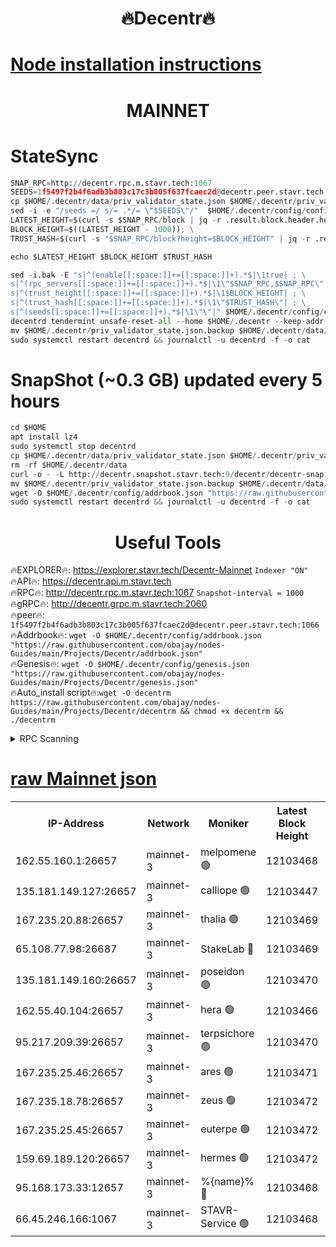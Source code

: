 <h1 align="center"> 🔥Decentr🔥</h1>

[Node installation instructions](https://github.com/obajay/nodes-Guides/tree/main/Projects/Decentr)
=
<h1 align="center"> MAINNET</h1>

# StateSync
```python
SNAP_RPC=http://decentr.rpc.m.stavr.tech:1067
SEEDS=1f5497f2b4f6adb3b803c17c3b005f637fcaec2d@decentr.peer.stavr.tech:1066
cp $HOME/.decentr/data/priv_validator_state.json $HOME/.decentr/priv_validator_state.json.backup
sed -i -e "/seeds =/ s/= .*/= \"$SEEDS\"/"  $HOME/.decentr/config/config.toml
LATEST_HEIGHT=$(curl -s $SNAP_RPC/block | jq -r .result.block.header.height); \
BLOCK_HEIGHT=$((LATEST_HEIGHT - 1000)); \
TRUST_HASH=$(curl -s "$SNAP_RPC/block?height=$BLOCK_HEIGHT" | jq -r .result.block_id.hash)

echo $LATEST_HEIGHT $BLOCK_HEIGHT $TRUST_HASH

sed -i.bak -E "s|^(enable[[:space:]]+=[[:space:]]+).*$|\1true| ; \
s|^(rpc_servers[[:space:]]+=[[:space:]]+).*$|\1\"$SNAP_RPC,$SNAP_RPC\"| ; \
s|^(trust_height[[:space:]]+=[[:space:]]+).*$|\1$BLOCK_HEIGHT| ; \
s|^(trust_hash[[:space:]]+=[[:space:]]+).*$|\1\"$TRUST_HASH\"| ; \
s|^(seeds[[:space:]]+=[[:space:]]+).*$|\1\"\"|" $HOME/.decentr/config/config.toml
decentrd tendermint unsafe-reset-all --home $HOME/.decentr --keep-addr-book
mv $HOME/.decentr/priv_validator_state.json.backup $HOME/.decentr/data/priv_validator_state.json
sudo systemctl restart decentrd && journalctl -u decentrd -f -o cat
```
# SnapShot (~0.3 GB) updated every 5 hours
```python
cd $HOME
apt install lz4
sudo systemctl stop decentrd
cp $HOME/.decentr/data/priv_validator_state.json $HOME/.decentr/priv_validator_state.json.backup
rm -rf $HOME/.decentr/data
curl -o - -L http://decentr.snapshot.stavr.tech:9/decentr/decentr-snap.tar.lz4 | lz4 -c -d - | tar -x -C $HOME/.decentr --strip-components 2
mv $HOME/.decentr/priv_validator_state.json.backup $HOME/.decentr/data/priv_validator_state.json
wget -O $HOME/.decentr/config/addrbook.json "https://raw.githubusercontent.com/obajay/nodes-Guides/main/Projects/Decentr/addrbook.json"
sudo systemctl restart decentrd && journalctl -u decentrd -f -o cat
```

 <h1 align="center"> Useful Tools</h1>

🔥EXPLORER🔥:     https://explorer.stavr.tech/Decentr-Mainnet        `Indexer "ON"` \
🔥API🔥:          https://decentr.api.m.stavr.tech \
🔥RPC🔥:          http://decentr.rpc.m.stavr.tech:1067              `Snapshot-interval = 1000` \
🔥gRPC🔥:         http://decentr.grpc.m.stavr.tech:2060 \
🔥peer🔥:         `1f5497f2b4f6adb3b803c17c3b005f637fcaec2d@decentr.peer.stavr.tech:1066` \
🔥Addrbook🔥:  `wget -O $HOME/.decentr/config/addrbook.json "https://raw.githubusercontent.com/obajay/nodes-Guides/main/Projects/Decentr/addrbook.json"` \
🔥Genesis🔥:  `wget -O $HOME/.decentr/config/genesis.json "https://raw.githubusercontent.com/obajay/nodes-Guides/main/Projects/Decentr/genesis.json"` \
🔥Auto_install script🔥:`wget -O decentrm https://raw.githubusercontent.com/obajay/nodes-Guides/main/Projects/Decentr/decentrm && chmod +x decentrm && ./decentrm`

<details>
<summary>RPC Scanning</summary>

<h2 align="center"> We scan nodes in real time every 4 hours. And we provide the final result of RPC endpoints.
We cannot influence the operation of these nodes in any way. </h2>


```python
If Voting Power is higher than 0 --> then the Node is a validator of the network and may be subject to attack and be a potential threat to the chain.
```
```python
We marked such validators with a red symbol
```

</details>

[raw Mainnet json](https://rpc-check.decentrm.stavr.tech/decentrm/rpc-decentrm-result.json)
=



<table><tr><th>IP-Address</th><th>Network</th><th>Moniker</th><th>Latest Block Height</th><th>Earliest Block Height</th><th>Catching Up</th><th>Tx Index</th><th>Voting Power</th><th>Scan Time</th></tr><tr><td>162.55.160.1:26657</td><td>mainnet-3</td><td>melpomene 🟢</td><td>12103468</td><td>1688950</td><td>False</td><td>on</td><td>0</td><td>2023-12-23T23:25:17.945008595UTC</td></tr><tr><td>135.181.149.127:26657</td><td>mainnet-3</td><td>calliope 🟢</td><td>12103447</td><td>1688950</td><td>False</td><td>on</td><td>0</td><td>2023-12-23T23:25:18.288706600UTC</td></tr><tr><td>167.235.20.88:26657</td><td>mainnet-3</td><td>thalia 🟢</td><td>12103469</td><td>1688950</td><td>False</td><td>on</td><td>0</td><td>2023-12-23T23:25:24.106134258UTC</td></tr><tr><td>65.108.77.98:26687</td><td>mainnet-3</td><td>StakeLab 🔴</td><td>12103469</td><td>1688950</td><td>False</td><td>on</td><td>5335967</td><td>2023-12-23T23:25:24.427212578UTC</td></tr><tr><td>135.181.149.160:26657</td><td>mainnet-3</td><td>poseidon 🟢</td><td>12103470</td><td>1688950</td><td>False</td><td>on</td><td>0</td><td>2023-12-23T23:25:27.374474840UTC</td></tr><tr><td>162.55.40.104:26657</td><td>mainnet-3</td><td>hera 🟢</td><td>12103466</td><td>1688950</td><td>False</td><td>on</td><td>0</td><td>2023-12-23T23:25:29.698018812UTC</td></tr><tr><td>95.217.209.39:26657</td><td>mainnet-3</td><td>terpsichore 🟢</td><td>12103470</td><td>1688950</td><td>False</td><td>on</td><td>0</td><td>2023-12-23T23:25:32.119093084UTC</td></tr><tr><td>167.235.25.46:26657</td><td>mainnet-3</td><td>ares 🟢</td><td>12103471</td><td>1688950</td><td>False</td><td>on</td><td>0</td><td>2023-12-23T23:25:36.483371331UTC</td></tr><tr><td>167.235.18.78:26657</td><td>mainnet-3</td><td>zeus 🟢</td><td>12103472</td><td>1688950</td><td>False</td><td>on</td><td>0</td><td>2023-12-23T23:25:38.837141698UTC</td></tr><tr><td>167.235.25.45:26657</td><td>mainnet-3</td><td>euterpe 🟢</td><td>12103472</td><td>1688950</td><td>False</td><td>on</td><td>0</td><td>2023-12-23T23:25:41.224729142UTC</td></tr><tr><td>159.69.189.120:26657</td><td>mainnet-3</td><td>hermes 🟢</td><td>12103472</td><td>1688950</td><td>False</td><td>on</td><td>0</td><td>2023-12-23T23:25:41.519456892UTC</td></tr><tr><td>95.168.173.33:12657</td><td>mainnet-3</td><td>%{name}% 🔴</td><td>12103468</td><td>8964001</td><td>False</td><td>on</td><td>4173641</td><td>2023-12-23T23:25:19.562653511UTC</td></tr><tr><td>66.45.246.166:1067</td><td>mainnet-3</td><td>STAVR-Service 🟢</td><td>12103468</td><td>12102001</td><td>False</td><td>on</td><td>0</td><td>2023-12-23T23:25:18.952877037UTC</td></tr></table>
